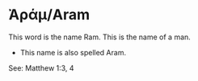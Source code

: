 # Ἀράμ/Aram

This word is the name Ram. This is the name of a man.

* This name is also spelled Aram.

See: Matthew 1:3, 4
